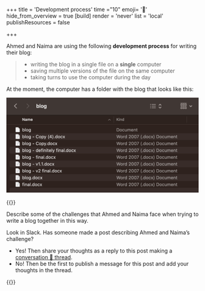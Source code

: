 +++
title = 'Development process'
time ="10"
emoji= '🧰'
hide_from_overview = true
[build]
  render = 'never'
  list = 'local'
  publishResources = false

+++

Ahmed and Naima are using the following **development process** for writing their blog:

> - writing the blog in a single file on a **single** computer
> - saving multiple versions of the file on the same computer
> - taking turns to use the computer during the day

At the moment, the computer has a folder with the blog that looks like this:

![different-blog-versions](different-blog-versions.png)

{{<note type="exercise" title="Exercise">}}

Describe some of the challenges that Ahmed and Naima face when trying to write a blog together in this way.

Look in Slack. Has someone made a post describing Ahmed and Naima’s challenge?

- Yes! Then share your thoughts as a reply to this post making a [conversation 🧵 thread](https://slack.com/intl/en-gb/help/articles/115000769927-Use-threads-to-organise-discussions).
- No! Then be the first to publish a message for this post and add your thoughts in the thread.

{{</note>}}
